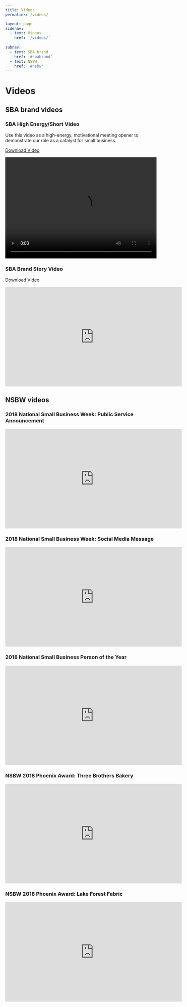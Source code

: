 ```yaml
---
title: Videos
permalink: /videos/

layout: page
sidenav:
  - text: Videos
    href: '/videos/'
    
subnav:
  - text: SBA brand
    href: '#sbabrand'
  - text: NSBW
    href: '#nsbw'
---
```


# Videos

<a name="sbabrand"></a>
## SBA brand videos

### SBA High Energy/Short Video
Use this video as a high-energy, motivational meeting opener to demonstrate our role as a catalyst for small business.

<a class="usa-button" href="{{ site.baseurl }}/assets/sba/video/sba-reveal-url.mp4.zip">Download Video</a>
  
<video width="480" height="320" controls="controls">
<source src="{{ site.baseurl }}/assets/sba/video/sba-reveal-url.mp4" type="video/mp4">
</video>

### SBA Brand Story Video

<a class="usa-button" href="{{ site.baseurl }}/assets/sba/video/sba-brand-story-video.zip">Download Video</a>
  
<iframe width="560" height="315" src="https://www.youtube.com/embed/vNMdoB-CCKg" frameborder="0" allow="autoplay; encrypted-media" allowfullscreen></iframe>

<a name="nsbw"></a>
## NSBW videos

### 2018 National Small Business Week: Public Service Announcement
<iframe width="560" height="315" src="https://www.youtube.com/embed/2a2QSpVBPKE" frameborder="0" allow="autoplay; encrypted-media" allowfullscreen></iframe>

### 2018 National Small Business Week: Social Media Message
<iframe width="560" height="315" src="https://www.youtube.com/embed/hsfE5cIRxT4" frameborder="0" allow="autoplay; encrypted-media" allowfullscreen></iframe>

### 2018 National Small Business Person of the Year
<iframe width="560" height="315" src="https://www.youtube.com/embed/XdbRk_h7QBU" frameborder="0" allow="autoplay; encrypted-media" allowfullscreen></iframe>

### NSBW 2018 Phoenix Award: Three Brothers Bakery
<iframe width="560" height="315" src="https://www.youtube.com/embed/2N_rRM3MS1E" frameborder="0" allow="autoplay; encrypted-media" allowfullscreen></iframe>

### NSBW 2018 Phoenix Award: Lake Forest Fabric
<iframe width="560" height="315" src="https://www.youtube.com/embed/pmqoc7KPNPw" frameborder="0" allow="autoplay; encrypted-media" allowfullscreen></iframe>


